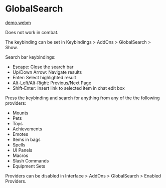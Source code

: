 # GlobalSearch

[demo.webm](https://user-images.githubusercontent.com/2236514/204933466-dfda85c6-cf1e-4afc-80a8-b854f13ed654.webm)

Does not work in combat.

The keybinding can be set in Keybindings > AddOns > GlobalSearch > Show.

Search bar keybindings:

- Escape: Close the search bar
- Up/Down Arrow: Navigate results
- Enter: Select highlighted result
- Alt-Left/Alt-Right: Previous/Next Page
- Shift-Enter: Insert link to selected item in chat edit box

Press the keybinding and search for anything from any of the the following providers:

- Mounts
- Pets
- Toys
- Achievements
- Emotes
- Items in bags
- Spells
- UI Panels
- Macros
- Slash Commands
- Equipment Sets

Providers can be disabled in Interface > AddOns > GlobalSearch > Enabled Providers.
